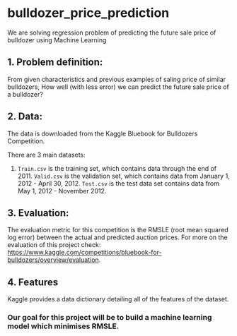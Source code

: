 # bulldozer_price_prediction
We are solving regression problem of predicting the future sale price of bulldozer using Machine Learning

## 1. Problem definition:
From given characteristics and previous examples of saling price of similar bulldozers, How well (with less error) we can predict the future sale price of a bulldozer?

## 2. Data:
The data is downloaded from the Kaggle Bluebook for Bulldozers Competition.

There are 3 main datasets:

1. `Train.csv` is the training set, which contains data through the end of 2011.
`Valid.csv` is the validation set, which contains data from January 1, 2012 - April 30, 2012.
`Test.csv` is the test data set contains data from May 1, 2012 - November 2012.

## 3. Evaluation:
The evaluation metric for this competition is the RMSLE (root mean squared log error) between the actual and predicted auction prices.
For more on the evaluation of this project check: https://www.kaggle.com/competitions/bluebook-for-bulldozers/overview/evaluation.

## 4. Features
Kaggle provides a data dictionary detailing all of the features of the dataset.

### Our goal for this project will be to build a machine learning model which minimises RMSLE.
